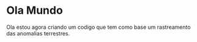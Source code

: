 # Ola Mundo

Ola estou agora criando um codigo que tem como base 
um rastreamento das anomalias terrestres.